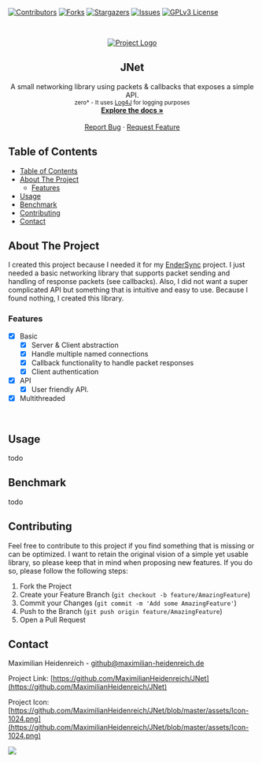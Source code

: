 <!-- PROJECT SHIELDS -->
<!--
*** I'm using markdown "reference style" links for readability.
*** Reference links are enclosed in brackets [ ] instead of parentheses ( ).
*** See the bottom of this document for the declaration of the reference variables
*** for contributors-url, forks-url, etc. This is an optional, concise syntax you may use.
*** https://www.markdownguide.org/basic-syntax/#reference-style-links
-->
[![Contributors][contributors-shield]][contributors-url]
[![Forks][forks-shield]][forks-url]
[![Stargazers][stars-shield]][stars-url]
[![Issues][issues-shield]][issues-url]
[![GPLv3 License][license-shield]][license-url]

<!-- MARKDOWN LINKS & IMAGES -->
<!-- https://www.markdownguide.org/basic-syntax/#reference-style-links -->
[contributors-shield]: https://img.shields.io/github/contributors/MaximilianHeidenreich/JNet.svg?style=flat-square
[contributors-url]: https://github.com/MaximilianHeidenreich/JNet/graphs/contributors
[forks-shield]: https://img.shields.io/github/forks/MaximilianHeidenreich/JNet?style=flat-square
[forks-url]: https://github.com/MaximilianHeidenreich/JNet/network
[stars-shield]: https://img.shields.io/github/stars/MaximilianHeidenreich/JNet?style=flat-square
[stars-url]: https://github.com/MaximilianHeidenreich/JNet/stargazers
[issues-shield]: https://img.shields.io/github/issues/MaximilianHeidenreich/JNet?style=flat-square
[issues-url]: https://github.com/MaximilianHeidenreich/JNet/issues
[license-shield]: https://img.shields.io/github/license/MaximilianHeidenreich/JNet?style=flat-square
[license-url]: https://github.com/MaximilianHeidenreich/JNet/blob/master/LICENSE

<!-- PROJECT HEADER -->
<br />
<p align="center">
  <a href="https://github.com/MaximilianHeidenreich/JNet">
    <img src="https://github.com/MaximilianHeidenreich/JNet/blob/master/assets/Icon-128.png?raw=true" alt="Project Logo" >
  </a>

<h2 align="center">JNet</h2>

  <p align="center">
    A small networking library using packets & callbacks that exposes a simple API.
    <br>
    <small>zero* - It uses <a href="https://logging.apache.org/log4j/2.x/">Log4J</a> for logging purposes</small>
    <br />
    <a href="#"><strong>Explore the docs »</strong></a>
    <br />
    <br />
    <a href="https://github.com/MaximilianHeidenreich/JNet/issues">Report Bug</a>
    ·
    <a href="https://github.com/MaximilianHeidenreich/JNet/issues">Request Feature</a>
  </p>
</p>

<!-- TABLE OF CONTENTS -->
## Table of Contents

- [Table of Contents](#table-of-contents)
- [About The Project](#about-the-project)
    - [Features](#features)
- [Usage](#usage)
- [Benchmark](#benchmark)
- [Contributing](#contributing)
- [Contact](#contact)

<!-- ABOUT THE PROJECT -->
## About The Project

I created this project because I needed it for my [EnderSync]() project.
I just needed a basic networking library that supports packet sending and 
handling of response packets (see callbacks). Also, I did not want a super complicated API 
but something that is intuitive and easy to use. Because I found nothing, I created this library.

### Features

- [x] Basic
    - [x] Server & Client abstraction
    - [x] Handle multiple named connections
    - [x] Callback functionality to handle packet responses
    - [x] Client authentication
- [x] API
    - [x] User friendly API.
- [x] Multithreaded

<br>

<!-- USAGE -->
## Usage

todo

<!-- BENCHMARK -->
## Benchmark

todo

<!-- CONTRIBUTING -->
## Contributing

Feel free to contribute to this project if you find something that is missing or can be optimized.
I want to retain the original vision of a simple yet usable library, so please keep that in mind when proposing new features.
If you do so, please follow the following steps:

1. Fork the Project
2. Create your Feature Branch (`git checkout -b feature/AmazingFeature`)
3. Commit your Changes (`git commit -m 'Add some AmazingFeature'`)
4. Push to the Branch (`git push origin feature/AmazingFeature`)
5. Open a Pull Request


<!-- CONTACT -->
## Contact

Maximilian Heidenreich - github@maximilian-heidenreich.de

Project Link: [https://github.com/MaximilianHeidenreich/JNet](https://github.com/MaximilianHeidenreich/JNet)

Project Icon: [https://github.com/MaximilianHeidenreich/JNet/blob/master/assets/Icon-1024.png](https://github.com/MaximilianHeidenreich/JNet/blob/master/assets/Icon-1024.png)

<a href="https://www.buymeacoffee.com/maximili"><img src="https://img.buymeacoffee.com/button-api/?text=Buy me a coffee&emoji=&slug=maximili&button_colour=5F7FFF&font_colour=ffffff&font_family=Cookie&outline_colour=000000&coffee_colour=FFDD00"></a>
